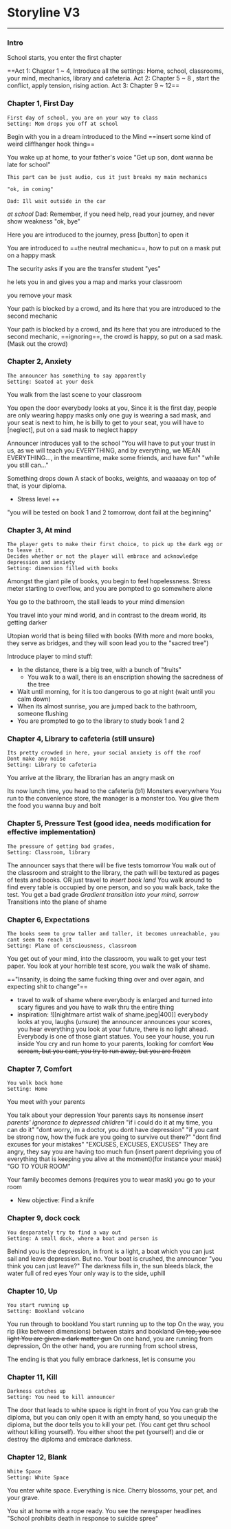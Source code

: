 # Storyline V3
---
### Intro
School starts, you enter the first chapter

==Act 1: Chapter 1 ~ 4, Introduce all the settings: Home, school, classrooms, your mind, mechanics, library and cafeteria.
Act 2: Chapter 5 ~ 8 , start the conflict, apply tension, rising action. 
Act 3: Chapter 9 ~ 12==

### Chapter 1, First Day
```Context
First day of school, you are on your way to class
Setting: Mom drops you off at school
```
Begin with you in a dream
introduced to the Mind
==insert some kind of weird cliffhanger hook thing==


You wake up at home, to your father's voice
"Get up son, dont wanna be late for school"
```
This part can be just audio, cus it just breaks my main mechanics

"ok, im coming"

Dad: Ill wait outside in the car
```
*at school*
Dad: Remember, if you need help, read your journey, and never show weakness
"ok, bye"

Here you are introduced to the journey, press [button] to open it

You are introduced to ==the neutral mechanic==, how to put on a mask
put on a happy mask

The security asks if you are the transfer student
"yes"

he lets you in and gives you a map and marks your classroom

you remove your mask

Your path is blocked by a crowd, and its here that you are introduced to the second mechanic

Your path is blocked by a crowd, and its here that you are introduced to the second mechanic, ==ignoring==, the crowd is happy, so put on a sad mask. (Mask out the crowd)

### Chapter 2, Anxiety
```Context
The announcer has something to say apparently
Setting: Seated at your desk
```
You walk from the last scene to your classroom

You open the door
everybody looks at you, 
Since it is the first day, people are only wearing happy masks
only one guy is wearing a sad mask, and your seat is next to him, he is billy
to get to your seat, you will have to [neglect], put on a sad mask to neglect happy

Announcer introduces yall to the school
"You will have to put your trust in us, as we will teach you EVERYTHING, and by everything, we MEAN EVERYTHING..., in the meantime, make some friends, and have fun"
"while you still can..."

Something drops down
A stack of books, weights, and waaaaay on top of that, is your diploma.
- Stress level ++

"you will be tested on book 1 and 2 tomorrow, dont fail at the beginning"

### Chapter 3, At mind
```Context
The player gets to make their first choice, to pick up the dark egg or to leave it.
Decides whether or not the player will embrace and acknowledge depression and anxiety
Setting: dimension filled with books
```

Amongst the giant pile of books, you begin to feel hopelessness.
Stress meter starting to overflow, and you are pompted to go somewhere alone

You go to the bathroom, the stall leads to your mind dimension

You travel into your mind world, and in contrast to the dream world, its getting darker

Utopian world that is being filled with books (With more and more books, they serve as bridges, and they will soon lead you to the "sacred tree")

Introduce player to mind stuff:
- In the distance, there is a big tree, with a bunch of "fruits"
	- You walk to a wall, there is an enscription showing the sacredness of the tree
- Wait until morning, for it is too dangerous to go at night (wait until you calm down)
- When its almost sunrise, you are jumped back to the bathroom, someone flushing
- You are prompted to go to the library to study book 1 and 2


### Chapter 4, Library to cafeteria (still unsure)
```Context
Its pretty crowded in here, your social anxiety is off the roof
Dont make any noise
Setting: Library to cafeteria
```
You arrive at the library, the librarian has an angry mask on



Its now lunch time, you head to the cafeteria (b1)
Monsters everywhere
You run to the convenience store, the manager is a monster too.
You give them the food you wanna buy and bolt


### Chapter 5, Pressure Test (good idea, needs modification for effective implementation)
```Context
The pressure of getting bad grades, 
Setting: Classroom, library
```
The announcer says that there will be five tests tomorrow
You walk out of the classroom and straight to the library, the path will be textured as pages of tests and books.
OR just travel to *insert book land*
You walk around to find every table is occupied by one person, and so you walk back, take the test.
You get a bad grade
*Gradient transition into your mind, sorrow*
Transitions into the plane of shame

### Chapter 6, Expectations
```Context
The books seem to grow taller and taller, it becomes unreachable, you cant seem to reach it
Setting: Plane of consciousness, classroom
```
You get out of your mind, into the classroom, you walk to get your test paper.
You look at your horrible test score, you walk the walk of shame.

=="Insanity, is doing the same fucking thing over and over again, and expecting shit to change"== 

- travel to walk of shame where everybody is enlarged and turned into scary figures and you have to walk thru the entire thing
- inspiration: ![[nightmare artist walk of shame.jpeg|400]]
everybody looks at you, laughs
(unsure) the announcer announces your scores, you hear everything
you look at your future, there is no light ahead.
Everybody is one of those giant statues.
You see your house, you run inside
You cry and run home to your parents, looking for comfort
~~You scream, but you cant, you try to run away, but you are frozen~~


### Chapter 7, Comfort
```Context
You walk back home
Setting: Home
```
You meet with your parents

You talk about your depression
Your parents says its nonsense
*insert parents' ignorance to depressed children*
"if i could do it at my time, you can do it"
"dont worry, im a doctor, you dont have depression"
"if you cant be strong now, how the fuck are you going to survive out there?"
"dont find excuses for your mistakes"
"EXCUSES, EXCUSES, EXCUSES"
They are angry, they say you are having too much fun (insert parent depriving you of everything that is keeping you alive at the moment)(for instance your mask)
"GO TO YOUR ROOM"

Your family becomes demons (requires you to wear mask)
you go to your room
- New objective: Find a knife



### Chapter 9, dock cock
```Context
You desparately try to find a way out
Setting: A small dock, where a boat and person is
```
Behind you is the depression, in front is a light, a boat which you can just sail and leave depression. But no.
Your boat is crushed, the announcer "you think you can just leave?"
The darkness fills in, the sun bleeds black, the water full of red eyes
Your only way is to the side, uphill

### Chapter 10, Up
```Context
You start running up
Setting: Bookland volcano
```
You run through to bookland
You start running up to the top
On the way, you rip (like between dimensions) between stairs and bookland
~~On top, you see light
You are given a dark matter gun~~
On one hand, you are running from depression,
On the other hand, you are running from school stress,

The ending is that you fully embrace darkness, let is consume you

### Chapter 11, Kill
```Context
Darkness catches up
Setting: You need to kill announcer
```
The door that leads to white space is right in front of you
You can grab the diploma, but you can only open it with an empty hand, so you unequip the diploma, but the door tells you to kill your pet. (You cant get thru school without killing yourself).
You either shoot the pet (yourself) and die or destroy the diploma and embrace darkness.

### Chapter 12, Blank
```Context
White Space
Setting: White Space
```
You enter white space. Everything is nice.
Cherry blossoms, your pet, and your grave.

You sit at home with a rope ready.
You see the newspaper headlines "School prohibits death in response to suicide spree"
